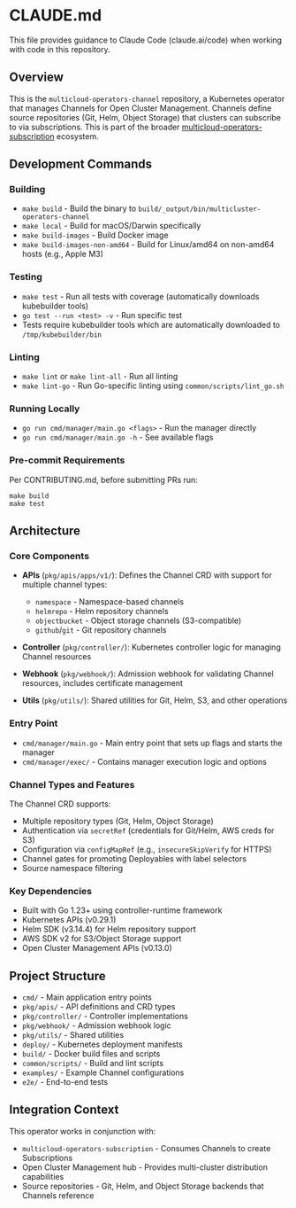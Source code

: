 # CLAUDE.md

This file provides guidance to Claude Code (claude.ai/code) when working with code in this repository.

## Overview

This is the `multicloud-operators-channel` repository, a Kubernetes operator that manages Channels for Open Cluster Management. Channels define source repositories (Git, Helm, Object Storage) that clusters can subscribe to via subscriptions. This is part of the broader [multicloud-operators-subscription](https://github.com/stolostron/multicloud-operators-subscription) ecosystem.

## Development Commands

### Building
- `make build` - Build the binary to `build/_output/bin/multicluster-operators-channel`
- `make local` - Build for macOS/Darwin specifically
- `make build-images` - Build Docker image
- `make build-images-non-amd64` - Build for Linux/amd64 on non-amd64 hosts (e.g., Apple M3)

### Testing
- `make test` - Run all tests with coverage (automatically downloads kubebuilder tools)
- `go test --run <test> -v` - Run specific test
- Tests require kubebuilder tools which are automatically downloaded to `/tmp/kubebuilder/bin`

### Linting
- `make lint` or `make lint-all` - Run all linting
- `make lint-go` - Run Go-specific linting using `common/scripts/lint_go.sh`

### Running Locally
- `go run cmd/manager/main.go <flags>` - Run the manager directly
- `go run cmd/manager/main.go -h` - See available flags

### Pre-commit Requirements
Per CONTRIBUTING.md, before submitting PRs run:
```shell
make build
make test
```

## Architecture

### Core Components

- **APIs** (`pkg/apis/apps/v1/`): Defines the Channel CRD with support for multiple channel types:
  - `namespace` - Namespace-based channels
  - `helmrepo` - Helm repository channels
  - `objectbucket` - Object storage channels (S3-compatible)
  - `github`/`git` - Git repository channels

- **Controller** (`pkg/controller/`): Kubernetes controller logic for managing Channel resources

- **Webhook** (`pkg/webhook/`): Admission webhook for validating Channel resources, includes certificate management

- **Utils** (`pkg/utils/`): Shared utilities for Git, Helm, S3, and other operations

### Entry Point
- `cmd/manager/main.go` - Main entry point that sets up flags and starts the manager
- `cmd/manager/exec/` - Contains manager execution logic and options

### Channel Types and Features

The Channel CRD supports:
- Multiple repository types (Git, Helm, Object Storage)
- Authentication via `secretRef` (credentials for Git/Helm, AWS creds for S3)
- Configuration via `configMapRef` (e.g., `insecureSkipVerify` for HTTPS)
- Channel gates for promoting Deployables with label selectors
- Source namespace filtering

### Key Dependencies

- Built with Go 1.23+ using controller-runtime framework
- Kubernetes APIs (v0.29.1)
- Helm SDK (v3.14.4) for Helm repository support
- AWS SDK v2 for S3/Object Storage support
- Open Cluster Management APIs (v0.13.0)

## Project Structure

- `cmd/` - Main application entry points
- `pkg/apis/` - API definitions and CRD types
- `pkg/controller/` - Controller implementations
- `pkg/webhook/` - Admission webhook logic
- `pkg/utils/` - Shared utilities
- `deploy/` - Kubernetes deployment manifests
- `build/` - Docker build files and scripts
- `common/scripts/` - Build and lint scripts
- `examples/` - Example Channel configurations
- `e2e/` - End-to-end tests

## Integration Context

This operator works in conjunction with:
- `multicloud-operators-subscription` - Consumes Channels to create Subscriptions
- Open Cluster Management hub - Provides multi-cluster distribution capabilities
- Source repositories - Git, Helm, and Object Storage backends that Channels reference